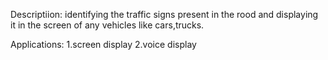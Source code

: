 Descriptiion:
identifying the traffic signs present in the rood and displaying it in the screen of any vehicles like cars,trucks.

Applications:
1.screen display
2.voice display

